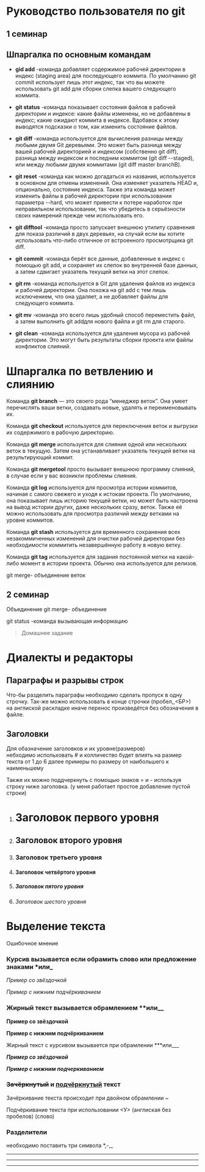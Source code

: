 # Руководство пользователя по git

## 1 семинар

## Шпаргалка по основным командам


*  **gid add** -команда добавляет содержимое рабочей директории в индекс (staging area) для последующего коммита. По умолчанию git commit использует лишь этот индекс, так что вы можете использовать git add для сборки слепка вашего следующего коммита.

* **git status** -команда  показывает состояния файлов в рабочей директории и индексе: какие файлы изменены, но не добавлены в индекс; какие ожидают коммита в индексе. Вдобавок к этому выводятся подсказки о том, как изменить состояние файлов.

* **git diff** -команда  используется для вычисления разницы между любыми двумя Git деревьями. Это может быть разница между вашей рабочей директорией и индексом (собственно git diff), разница между индексом и последним коммитом (git diff --staged), или между любыми двумя коммитами (git diff master branchB).

* **git reset** -команда как можно догадаться из названия, используется в основном для отмены изменений. Она изменяет указатель HEAD и, опционально, состояние индекса. Также эта команда может изменить файлы в рабочей директории при использовании параметра --hard, что может привести к потере наработок при неправильном использовании, так что убедитесь в серьёзности своих намерений прежде чем использовать его.

* **git difftool** -команда  просто запускает внешнюю утилиту сравнения для показа различий в двух деревьях, на случай если вы хотите использовать что-либо отличное от встроенного просмотрщика git diff.

* **git commit** -команда  берёт все данные, добавленные в индекс с помощью git add, и сохраняет их слепок во внутренней базе данных, а затем сдвигает указатель текущей ветки на этот слепок.

* **git rm** -команда используется в Git для удаления файлов из индекса и рабочей директории. Она похожа на git add с тем лишь исключением, что она удаляет, а не добавляет файлы для следующего коммита.

* **git mv** -команда это всего лишь удобный способ переместить файл, а затем выполнить git addдля нового файла и git rm для старого.

* **git clean** -команда используется для удаления мусора из рабочей директории. Это могут быть результаты сборки проекта или файлы конфликтов слияний.

# Шпаргалка по ветвлению и слиянию

Команда **git branch** — это своего рода “менеджер веток”. Она умеет перечислять ваши ветки, создавать новые, удалять и переименовывать их.

Команда **git checkout** используется для переключения веток и выгрузки их содержимого в рабочую директорию.

Команда **git merge** используется для слияния одной или нескольких веток в текущую. Затем она устанавливает указатель текущей ветки на результирующий коммит.

Команда **git mergetool** просто вызывает внешнюю программу слияний, в случае если у вас возникли проблемы слияния.

Команда **git log** используется для просмотра истории коммитов, начиная с самого свежего и уходя к истокам проекта. По умолчанию, она показывает лишь историю текущей ветки, но может быть настроена на вывод истории других, даже нескольких сразу, веток. Также её можно использовать для просмотра различий между ветками на уровне коммитов.

Команда **git stash** используется для временного сохранения всех незакоммиченных изменений для очистки рабочей директории без необходимости коммитить незавершённую работу в новую ветку.

Команда **git tag** используется для задания постоянной метки на какой-либо момент в истории проекта. Обычно она используется для релизов.

git merge- объединение веток

## 2 семинар

Объединение
git merge- объединение

git status -команда вызывающая информацию

> Домашнее задание

# Диалекты и редакторы

## Параграфы и разрывы строк  ##

Что-бы разделить параграфы необходимо сделать пропуск в одну строчку.
Так-же можно использовать в конце строчки (пробел,\,<БР>) <br>на англиской раскладке иначе перенос произведётся без обозначения в файле.

## Заголовки ##

Для обазначение заголовков и их уровне(размеров)\
  небходимо испольховать # и колличество будет влиять на размер текста от 1 до 6 далее примеры по размеру от наибольшего к наименьшему <br>

  Также их можно поддчеркнуть с помощью знаков = и - используя строку ниже заголовка. (у меня работает простое добавление пустой строки)
  1. # Заголовок первого уровня <br>
  
  2. ## Заголовок второго уровня <br>
  
  3. ### Заголовок третьего уровня <br>
  4. #### Заголовок четвёртого уровня <br> 
  5. ##### Заголовок пятого уровня <br>
  6. ###### Заголовок шестого уровня <br>
  
# Выделение текста 

Ошибочное мнение
### Курсив вызывается если обрамить слово или предложение знаками *или_

*Пример со звёздочкой*

_Пример с нижним подчёркиванием_

### Жирный текст вызывается обрамлением **или__

**Пример со звёздочкой**

__Пример с нижним подчёркиванием__

Жирный текст с курсивом вызывается при обрамлении ***или___

***Пример со звёздочкой***

___Пример с нижним подчеркиванием___

### ~~Зачёркнутый~~ и <u>подчёркнутый</u> текст

Зачёркивание текста происходит при двойном обрамлении ~

Подчёркивание текста при использовании <У> (англиская без пробелов) (слово)

### Разделители
необходимо поставить три символа *,-,_
***
---
___


